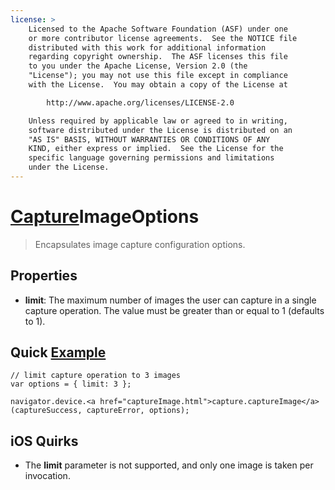 ```yaml
---
license: >
    Licensed to the Apache Software Foundation (ASF) under one
    or more contributor license agreements.  See the NOTICE file
    distributed with this work for additional information
    regarding copyright ownership.  The ASF licenses this file
    to you under the Apache License, Version 2.0 (the
    "License"); you may not use this file except in compliance
    with the License.  You may obtain a copy of the License at

        http://www.apache.org/licenses/LICENSE-2.0

    Unless required by applicable law or agreed to in writing,
    software distributed under the License is distributed on an
    "AS IS" BASIS, WITHOUT WARRANTIES OR CONDITIONS OF ANY
    KIND, either express or implied.  See the License for the
    specific language governing permissions and limitations
    under the License.
---
```


<a href="capture.html">Capture</a>ImageOptions
===================

> Encapsulates image capture configuration options.

Properties
----------

- __limit__: The maximum number of images the user can capture in a single capture operation. The value must be greater than or equal to 1 (defaults to 1).

Quick <a href="../../storage/storage.opendatabase.html">Example</a>
-------------

    // limit capture operation to 3 images
    var options = { limit: 3 };

    navigator.device.<a href="captureImage.html">capture.captureImage</a>(captureSuccess, captureError, options);

iOS Quirks
----------

- The __limit__ parameter is not supported, and only one image is taken per invocation.
